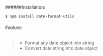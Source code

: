 ######Installation:
```
$ npm install date-format-utils
```
###### Feature:
> * Format any date object into string
> * Convert date string into date object